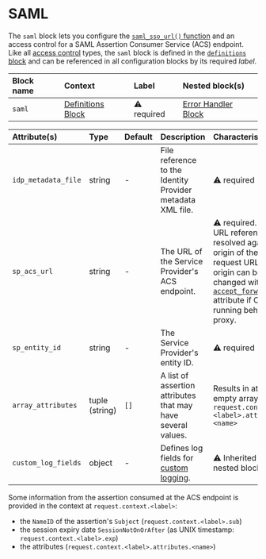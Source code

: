 # SAML

The `saml` block lets you configure the [`saml_sso_url()` function](../functions) and an access
control for a SAML Assertion Consumer Service (ACS) endpoint.
Like all [access control](../access-control) types, the `saml` block is defined in
the [`definitions` block](definitions) and can be referenced in all configuration blocks by its
required _label_.

| Block name | Context                                 | Label            | Nested block(s)                             |
|:-----------|:----------------------------------------|:-----------------|:--------------------------------------------|
| `saml`     | [Definitions Block](definitions) | &#9888; required | [Error Handler Block](error_handler) |

| Attribute(s)        | Type           | Default | Description                                                      | Characteristic(s)                                                                                                                                                                                                                 | Example                           |
|:--------------------|:---------------|:--------|:-----------------------------------------------------------------|:----------------------------------------------------------------------------------------------------------------------------------------------------------------------------------------------------------------------------------|:----------------------------------|
| `idp_metadata_file` | string         | -       | File reference to the Identity Provider metadata XML file.       | &#9888; required                                                                                                                                                                                                                  | -                                 |
| `sp_acs_url`        | string         | -       | The URL of the Service Provider's ACS endpoint.                  | &#9888; required. Relative URL references are resolved against the origin of the current request URL. The origin can be changed with the [`accept_forwarded_url`](settings) attribute if Couper is running behind a proxy. | -                                 |
| `sp_entity_id`      | string         | -       | The Service Provider's entity ID.                                | &#9888; required                                                                                                                                                                                                                  | -                                 |
| `array_attributes`  | tuple (string) | `[]`    | A list of assertion attributes that may have several values.     | Results in at least an empty array in `request.context.<label>.attributes.<name>`                                                                                                                                                 | `array_attributes = ["memberOf"]` |
| `custom_log_fields` | object         | -       | Defines log fields for [custom logging](/observation/logging#custom-logging). | &#9888; Inherited by nested blocks.                                                                                                                                                                                               | -                                 |

Some information from the assertion consumed at the ACS endpoint is provided in the context at `request.context.<label>`:

- the `NameID` of the assertion's `Subject` (`request.context.<label>.sub`)
- the session expiry date `SessionNotOnOrAfter` (as UNIX timestamp: `request.context.<label>.exp`)
- the attributes (`request.context.<label>.attributes.<name>`)
